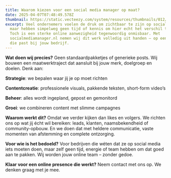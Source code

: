 ```yaml
---
title: Waarom kiezen voor een social media manager op maat?
date: 2025-04-07T07:48:49.578Z
thumbnail: https://static.vecteezy.com/system/resources/thumbnails/012/972/495/small/working-desk-with-paper-sheet-with-social-media-planning-flat-lay-photo.jpg
excerpt: Veel ondernemers voelen de druk om zichtbaar te zijn op social media,
  maar hebben simpelweg geen tijd of kennis om hier echt het verschil te maken.
  Toch is een sterke online aanwezigheid tegenwoordig onmisbaar. Met
  socialmediamanager.nl nemen wij dit werk volledig uit handen – op een manier
  die past bij jouw bedrijf.
---
```



**Wat doen wij precies?**
Geen standaardpakketjes of generieke posts. Wij bouwen een maatwerktraject dat aansluit bij jouw merk, doelgroep en doelen. Denk aan:

**Strategie**: we bepalen waar jij je op moet richten

**Contentcreatie**: professionele visuals, pakkende teksten, short-form video’s

**Beheer**: alles wordt ingepland, gepost en gemonitord

**Groei**: we combineren content met slimme campagnes

**Waarom werkt dit?**
Omdat we verder kijken dan likes en volgers. We richten ons op wat jij écht wil bereiken: leads, klanten, naamsbekendheid of community-opbouw. En we doen dat met heldere communicatie, vaste momenten van afstemming en complete ontzorging.

**Voor wie is het bedoeld?**
Voor bedrijven die wéten dat ze op social media iets moeten doen, maar zelf geen tijd, energie of team hebben om dat goed aan te pakken. Wij worden jouw online team – zonder gedoe.

**Klaar voor een online presence die werkt?**
Neem contact met ons op. We denken graag met je mee.